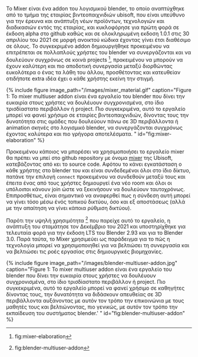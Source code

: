Το Mixer είναι ένα addon του λογισμικού blender, το οποίο αναπτύχθηκε από το τμήμα της εταιρίας βιντεοπαιχνιδιών ubisoft, που είναι υπεύθυνο για την έρευνα και ανάπτυξη νέων προϊόντων, τεχνολογιών και διαδικασιών εντός της εταιρίας, και κυκλοφόρησε για πρώτη φορά σε έκδοση alpha στο github καθώς και σε ολοκληρωμένη εκδοση 1.0.1 στις 30 απριλίου του 2021 σε μορφή ανοικτού κώδικα έχοντας γίνει έτσι διαθέσιμο σε όλους. Το συγκεκριμένο addon δημιουργήθηκε προκειμένου να επιτρέπεται σε πολλαπλούς χρήστες του blender να συνεργάζονται και να δουλεύουν συγχρόνως σε κοινά projects [^1], προκειμένου να μπορούν να έχουν καλύτερη και πιο αποδοτική συνεργασία μεταξύ διορθώντας ευκολότερα ο ένας τα λάθη του άλλου, προσθέτοντας και κατευθείαν οτιδήποτε extra ιδέα έχει ο κάθε χρήστης εκείνη την στιγμή.  

{% include figure image_path="/images/mixer_material.gif" caption="Figure 1: Το mixer multiuser addon είναι ένα εργαλείο του blender που δίνει την ευκαιρία στους χρήστες να δουλέυουν συγχρονισμένα, στο ίδιο τρισδίαστατο περιβάλλον ή project. Πιο συγκεκριμένα, αυτό το εργαλείο μπορεί να φανεί χρήσιμο σε εταιρίες βιντεοπαιχνιδιών, δίνοντας τους την δυνατότητα στις ομάδες που δουλεύουν πάνω σε 3D περιβάλλοντα ή animation σκηνές στο λογισμικό blender, να συνεργάζονται συγχρόνως έχοντας καλύτερα και πιο γρήγορα αποτελέσματα. " id="fig:mixer-elaboration" %}

Προκειμένου κάποιος να μπορέσει να χρησιμοποιήσει το εργαλείο mixer θα πρέπει να μπεί στο github repository με όνομα [mixer](https://github.com/ubisoft/mixer) της Ubisoft, κατεβάζοντας από κει το source code. Αφότου το κάνει εγκατάσταση ο κάθε χρήστης στο blender του και είναι συνδεδεμένοι όλοι στο ίδιο δίκτυο, πατάνε την επιλογή `connect` προκειμένου να συνδεθούν μεταξύ τους και έπειτα ένας από τους χρήστες δημιουργεί ένα νέο room και όλοι οι υπόλοιποι κάνουν join ώστε να ξεκινήσουν να δουλεύουν ταυτοχρόνως. Επιπροσθέτως, είναι σημαντικό να αναφερθεί πως η σύνδεση αυτή μπορεί να γίνει τόσο μέσω ένός τοπικού δικτύου, όσο και εξ αποστάσεως (αλλά με την απαίτηση να γίνει κάποια ρύθμιση δικτύου).

Παρότι την υψηλή χρησιμότητα [^2] που παρείχε αυτό το εργαλείο, η ανάπτυξη του σταμάτησε τον Δεκέμβριο του 2021 και υποστηρίχθηκε για τελευταία φορά για την έκδοση LTS του Blender 2.93 και για το Blender 3.0. Παρά ταύτα, το Mixer χρησιμεύει ως παράδειγμα για το πώς η τεχνολογία μπορεί να χρησιμοποιηθεί για να βελτιώσει τη συνεργασία και να βελτιώσει τις ροές εργασίας στις δημιουργικές βιομηχανίες.

{% include figure image_path="/images/blender-multiuser-addon.jpg" caption="Figure 1:
Το mixer multiuser addon είναι ένα εργαλείο του blender που δίνει την ευκαιρία στους χρήστες να δουλέυουν συγχρονισμένα, στο ίδιο τρισδίαστατο περιβάλλον ή project. Πιο συγκεκριμένα, αυτό το εργαλείο μπορεί να φανεί χρήσιμο σε καθηγήτες δίνοντας τους, την δυνατότητα να διδάσκουν απευθείας σε 3D περιβάλλοντα αυξάνοντας με αυτόν τον τρόπο την επικοινώνια με τους μαθητές τους και βελτιώνοντας, πιο γενικώς, με αυτόν τον τρόπο την εκπαίδευση του συστήματος blender.'
" id="fig:blender-multiuser-addon" %}

[^1]: fig:mixer-elaboration
[^2]: fig:blender-multiuser-addon

